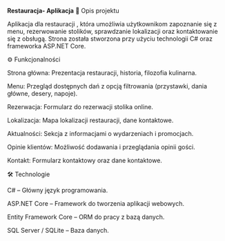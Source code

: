 **Restauracja- Aplikacja**
📌 Opis projektu

Aplikacja dla restauracji , która umożliwia użytkownikom zapoznanie się z menu, rezerwowanie stolików, sprawdzanie lokalizacji oraz kontaktowanie się z obsługą. Strona została stworzona przy użyciu technologii C# oraz frameworka ASP.NET Core.

⚙️ Funkcjonalności

Strona główna: Prezentacja restauracji, historia, filozofia kulinarna.

Menu: Przegląd dostępnych dań z opcją filtrowania (przystawki, dania główne, desery, napoje).

Rezerwacja: Formularz do rezerwacji stolika online.

Lokalizacja: Mapa lokalizacji restauracji, dane kontaktowe.

Aktualności: Sekcja z informacjami o wydarzeniach i promocjach.

Opinie klientów: Możliwość dodawania i przeglądania opinii gości.

Kontakt: Formularz kontaktowy oraz dane kontaktowe.

🛠️ Technologie


C# – Główny język programowania.

ASP.NET Core – Framework do tworzenia aplikacji webowych.

Entity Framework Core – ORM do pracy z bazą danych.

SQL Server / SQLite – Baza danych.
